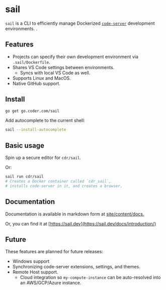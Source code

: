# sail

`sail` is a CLI to efficiently manage Dockerized [`code-server`](https://github.com/cdr/code-server) development environments.
.

## Features

- Projects can specify their own development environment via `.sail/Dockerfile`.
- Shares VS Code settings between environments.
  - Syncs with local VS Code as well.
- Supports Linux and MacOS.
- Native GitHub support.

## Install

```bash
go get go.coder.com/sail
```

Add autocomplete to the current shell:

```bash
sail --install-autocomplete
```

## Basic usage

Spin up a secure editor for `cdr/sail`.

Or:

```bash
sail run cdr/sail
# Creates a Docker container called `cdr_sail`,
# installs code-server in it, and creates a browser.
```

## Documentation

Documentation is available in markdown form at [site/content/docs.](site/content/docs)

Or, you can find it at [https://sail.dev](https://sail.dev/docs/introduction/)

## Future

These features are planned for future releases:

- Windows support
- Synchronizing code-server extensions, settings, and themes.
- Remote Host support.
  - Cloud integration so `my-compute-instance` can be auto-resolved into an AWS/GCP/Azure instance.
